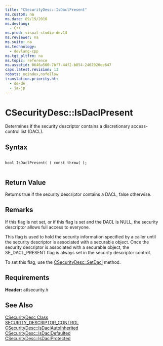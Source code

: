 ```yaml
---
title: "CSecurityDesc::IsDaclPresent"
ms.custom: na
ms.date: 09/19/2016
ms.devlang: 
  - C++
ms.prod: visual-studio-dev14
ms.reviewer: na
ms.suite: na
ms.technology: 
  - devlang-cpp
ms.tgt_pltfrm: na
ms.topic: reference
ms.assetid: 0646a560-7bf7-44f2-b854-2467026ee647
caps.latest.revision: 13
robots: noindex,nofollow
translation.priority.ht: 
  - de-de
  - ja-jp
---
```

# CSecurityDesc::IsDaclPresent
Determines if the security descriptor contains a discretionary access-control list (DACL).  
  
## Syntax  
  
```  
  
bool IsDaclPresent( ) const throw( );  
  
```  
  
## Return Value  
 Returns true if the security descriptor contains a DACL, false otherwise.  
  
## Remarks  
 If this flag is not set, or if this flag is set and the DACL is NULL, the security descriptor allows full access to everyone.  
  
 This flag is used to hold the security information specified by a caller until the security descriptor is associated with a securable object. Once the security descriptor is associated with a securable object, the SE_DACL_PRESENT flag is always set in the security descriptor control.  
  
 To set this flag, use the [CSecurityDesc::SetDacl](../vs140/CSecurityDesc--SetDacl.md) method.  
  
## Requirements  
 **Header:** atlsecurity.h  
  
## See Also  
 [CSecurityDesc Class](../vs140/CSecurityDesc-Class.md)   
 [SECURITY_DESCRIPTOR_CONTROL](http://msdn.microsoft.com/library/windows/desktop/aa379566)   
 [CSecurityDesc::IsDaclAutoInherited](../vs140/CSecurityDesc--IsDaclAutoInherited.md)   
 [CSecurityDesc::IsDaclDefaulted](../vs140/CSecurityDesc--IsDaclDefaulted.md)   
 [CSecurityDesc::IsDaclProtected](../vs140/CSecurityDesc--IsDaclProtected.md)